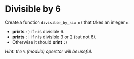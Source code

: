 # Divisible by 6

Create a function `divisible_by_six(n)` that takes an integer `n`:

- **prints** `:)` if `n` is divisible 6.
- **prints** `:|` if `n` is divisible 3 or 2 (but not 6).
- Otherwise it should **print** `:(`

*Hint: the `%` (modulo) operator will be useful.*
